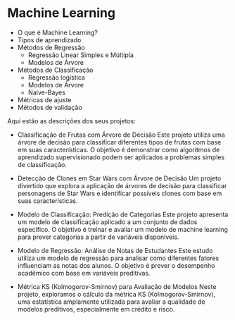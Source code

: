 # Machine Learning
- O que é Machine Learning?
- Tipos de aprendizado
- Métodos de Regressão
    - Regressão Linear Simples e Múltipla
    - Modelos de Árvore
- Métodos de Classificação
    - Regressão logística
    - Modelos de Árvore
    - Naive-Bayes
- Métricas de ajuste
- Métodos de validação

Aqui estão as descrições dos seus projetos:

- Classificação de Frutas com Árvore de Decisão
Este projeto utiliza uma árvore de decisão para classificar diferentes tipos de frutas com base em suas características. O objetivo é demonstrar como algoritmos de aprendizado supervisionado podem ser aplicados a problemas simples de classificação.


 - Detecção de Clones em Star Wars com Árvore de Decisão
Um projeto divertido que explora a aplicação de árvores de decisão para classificar personagens de Star Wars e identificar possíveis clones com base em suas características.


 - Modelo de Classificação: Predição de Categorias
Este projeto apresenta um modelo de classificação aplicado a um conjunto de dados específico. O objetivo é treinar e avaliar um modelo de machine learning para prever categorias a partir de variáveis disponíveis.



- Modelo de Regressão: Análise de Notas de Estudantes
Este estudo utiliza um modelo de regressão para analisar como diferentes fatores influenciam as notas dos alunos. O objetivo é prever o desempenho acadêmico com base em variáveis preditivas.


- Métrica KS (Kolmogorov-Smirnov) para Avaliação de Modelos
Neste projeto, exploramos o cálculo da métrica KS (Kolmogorov-Smirnov), uma estatística amplamente utilizada para avaliar a qualidade de modelos preditivos, especialmente em crédito e risco.










